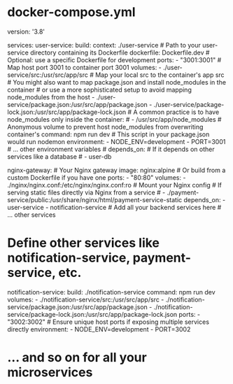 # docker-compose.yml
version: '3.8'

services:
  user-service:
    build:
      context: ./user-service # Path to your user-service directory containing its Dockerfile
      dockerfile: Dockerfile.dev # Optional: use a specific Dockerfile for development
    ports:
      - "3001:3001" # Map host port 3001 to container port 3001
    volumes:
      - ./user-service/src:/usr/src/app/src # Map your local src to the container's app src
      # You might also want to map package.json and install node_modules in the container
      # or use a more sophisticated setup to avoid mapping node_modules from the host
      - ./user-service/package.json:/usr/src/app/package.json
      - ./user-service/package-lock.json:/usr/src/app/package-lock.json
      # A common practice is to have node_modules only inside the container:
      # - /usr/src/app/node_modules # Anonymous volume to prevent host node_modules from overwriting container's
    command: npm run dev # This script in your package.json would run nodemon
    environment:
      - NODE_ENV=development
      - PORT=3001
      # ... other environment variables
    # depends_on: # If it depends on other services like a database
    #   - user-db

  nginx-gateway: # Your Nginx gateway
    image: nginx:alpine # Or build from a custom Dockerfile if you have one
    ports:
      - "80:80"
    volumes:
      - ./nginx/nginx.conf:/etc/nginx/nginx.conf:ro # Mount your Nginx config
      # If serving static files directly via Nginx from a service
      # - ./payment-service/public:/usr/share/nginx/html/payment-service-static
    depends_on:
      - user-service
      - notification-service # Add all your backend services here
      # ... other services

  # Define other services like notification-service, payment-service, etc.
  notification-service:
    build: ./notification-service
    command: npm run dev
    volumes:
      - ./notification-service/src:/usr/src/app/src
      - ./notification-service/package.json:/usr/src/app/package.json
      - ./notification-service/package-lock.json:/usr/src/app/package-lock.json
    ports:
      - "3002:3002" # Ensure unique host ports if exposing multiple services directly
    environment:
      - NODE_ENV=development
      - PORT=3002

  # ... and so on for all your microservices